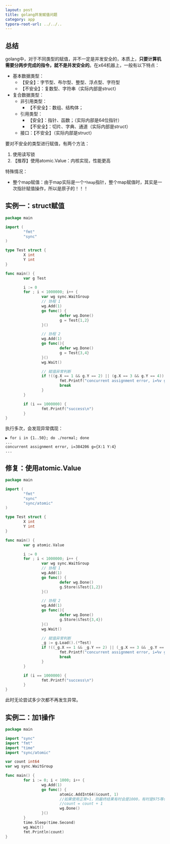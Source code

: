 ```yaml
---
layout: post
title: golang并发赋值问题
category: app
typora-root-url: ../../..
---
```


## 总结

golang中，对于不同类型的赋值，并不一定是并发安全的，本质上，**只要计算机需要分两步完成的指令，就不是并发安全的**。在x64机器上，一般有以下特点：

* 基本数据类型：
  * 【安全】：字节型、布尔型、整型、浮点型、字符型
  * 【不安全】：复数型、字符串（实际内部是struct）
* 复合数据类型：
  * 非引用类型：
    * 【不安全】：数组、结构体； 
  * 引用类型：
    * 【安全】：指针、函数；（实际内部是64位指针）
    * 【不安全】：切片、字典、通道（实际内部是struct）
  * 接口：【不安全】（实际内部是struct）

要对不安全的类型进行赋值，有两个方法：

1. 使用读写锁
2. 【推荐】使用atomic.Value：内核实现，性能更高

特殊情况：

* 整个map赋值：由于map实际是一个`*hmap`指针，整个map赋值时，其实是一次指针赋值操作，所以是原子的！！！

## 实例一：struct赋值

```go
package main

import (
        "fmt"
        "sync"
)

type Test struct {
        X int
        Y int
}

func main() {
        var g Test

        i := 0
        for ; i < 1000000; i++ {
                var wg sync.WaitGroup
                // 协程 1
                wg.Add(1)
                go func() {
                        defer wg.Done()
                        g = Test{1,2}
                }()

                // 协程 2
                wg.Add(1)
                go func(){
                        defer wg.Done()
                        g = Test{3,4}
                }()
                wg.Wait()

                // 赋值异常判断
                if !((g.X == 1 && g.Y == 2) || (g.X == 3 && g.Y == 4)) {
                        fmt.Printf("concurrent assignment error, i=%v g=%+v\n", i, g)
                        break
                }
        }

        if (i == 1000000) {
                fmt.Printf("success\n")
        }
}
```

执行多次，会发现异常偶现：

```shell
▶ for i in {1..50}; do ./normal; done
...
concurrent assignment error, i=384206 g={X:1 Y:4} 
...
```

## 修复：使用atomic.Value

```go
package main

import (
        "fmt"
        "sync"
        "sync/atomic"
)

type Test struct {
        X int
        Y int
}

func main() {
        var g atomic.Value

        i := 0
        for ; i < 1000000; i++ {
                var wg sync.WaitGroup
                // 协程 1
                wg.Add(1)
                go func() {
                        defer wg.Done()
                        g.Store(&Test{1,2})
                }()

                // 协程 2
                wg.Add(1)
                go func(){
                        defer wg.Done()
                        g.Store(&Test{3,4})
                }()
                wg.Wait()

                // 赋值异常判断
                _g := g.Load().(*Test)
                if !((_g.X == 1 && _g.Y == 2) || (_g.X == 3 && _g.Y == 4)) {
                        fmt.Printf("concurrent assignment error, i=%v g=%+v\n", i, _g)
                        break
                }
        }

        if (i == 1000000) {
                fmt.Printf("success\n")
        }
}
```

此时无论尝试多少次都不再发生异常。



## 实例二：加1操作

```go
package main

import "sync"
import "fmt"
import "time"
import "sync/atomic"

var count int64
var wg sync.WaitGroup

func main() {
        for i := 0; i < 1000; i++ {
                wg.Add(1)
                go func() {
                        atomic.AddInt64(&count, 1)
                    	//如果使用正常+1，则最终结果有时会是1000，有时是975等值
                        //count = count + 1
                        wg.Done()
                }()
        }
        time.Sleep(time.Second)
        wg.Wait()
        fmt.Println(count)
}
```


